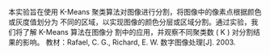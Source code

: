 本实验旨在使用 K-Means 聚类算法对图像进行分割，将图像中的像素点根据颜色或灰度值划分为
不同的区域，以实现图像的颜色分层或区域分割。通过实验，我们将了解 K-Means 算法在图像分
割中的应用，并观察不同聚类数 \( K \) 对分割结果的影响。
教材：Rafael, C. G., Richard, E. W. 
数字图像处理[J]. 2003.
